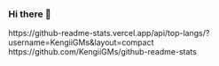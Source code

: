 ### Hi there 👋

<!--
**kengiiGMs/kengiiGMs** is a ✨ _special_ ✨ repository because its `README.md` (this file) appears on your GitHub profile.

Here are some ideas to get you started:

- 🔭 I’m currently working on ...
- 🌱 I’m currently learning ...
- 👯 I’m looking to collaborate on ...
- 🤔 I’m looking for help with ...
- 💬 Ask me about ...
- 📫 How to reach me: ...
- 😄 Pronouns: ...
- ⚡ Fun fact: ...
-->
  <div>
    https://github-readme-stats.vercel.app/api/top-langs/?username=KengiiGMs&layout=compact
    https://github.com/KengiiGMs/github-readme-stats
  </div>
